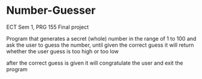 # Number-Guesser
 
ECT Sem 1, PRG 155 Final project

Program that generates a secret (whole) number in the range of 1 to 100 and ask the user to guess the number, until given the correct guess it will return whether the user guess is too high or too low

after the correct guess is given it will congratulate the user and exit the program
